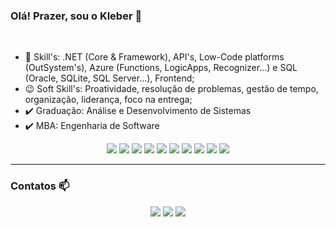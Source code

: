 ### Olá! Prazer, sou o Kleber 👋
<br>

- 🚀 Skill's: .NET (Core & Framework), API's, Low-Code platforms (OutSystem's), Azure (Functions, LogicApps, Recognizer...) e SQL (Oracle, SQLite, SQL Server...), Frontend;
- 😉 Soft Skill's: Proatividade, resolução de problemas, gestão de tempo, organização, liderança, foco na entrega;
- ✔️ Graduação: Análise e Desenvolvimento de Sistemas
- ✔️ MBA: Engenharia de Software

<div align="center">
 <a><img src="https://img.shields.io/badge/C%23-239120?style=for-the-badge&logo=c-sharp&logoColor=white"></a>
 <a><img src="https://img.shields.io/badge/.NET-512BD4?style=for-the-badge&logo=dotnet&logoColor=white"></a>
 <a><img src="https://img.shields.io/badge/Microsoft_Azure-0089D6?style=for-the-badge&logo=microsoft-azure&logoColor=white"></a>
 <a><img src="https://img.shields.io/badge/Azure_Functions-0062AD?style=for-the-badge&logo=azure-functions&logoColor=white"></a>
 <a><img src="https://img.shields.io/badge/Azure_DevOps-0078D7?style=for-the-badge&logo=azure-devops&logoColor=white"></a>
 <a><img src="https://img.shields.io/badge/NuGet-004880?style=for-the-badge&logo=nuget&logoColor=white"></a>
 <a><img src="https://img.shields.io/badge/Postman-FF6C37?style=for-the-badge&logo=Postman&logoColor=white"></a>
 <a><img src="https://img.shields.io/badge/Swagger-85EA2D?style=for-the-badge&logo=Swagger&logoColor=white"></a>
 <a><img src="https://img.shields.io/badge/Visual_Studio-5C2D91?style=for-the-badge&logo=visual%20studio&logoColor=white"></a>
 <a><img src="https://img.shields.io/badge/Visual_Studio_Code-0078D4?style=for-the-badge&logo=visual%20studio%20code&logoColor=white"></a>
</div>
 <hr/>

### Contatos 📫

<div align="center">
<a href="https://www.linkedin.com/in/klebertomazi/"><img src="https://img.shields.io/badge/LinkedIn-0077B5?style=for-the-badge&logo=linkedin&logoColor=white" target-new:"tab"></a>
<a href="mailto:kleberlt.development@gmail.com"><img src="https://img.shields.io/badge/Gmail-D14836?style=for-the-badge&logo=gmail&logoColor=white" target-new:"tab"></a>
<a href="https://wa.me/5511951405455"><img src="https://img.shields.io/badge/WhatsApp-25D366?style=for-the-badge&logo=whatsapp&logoColor=white" target-new:"tab"></a>
</div>
